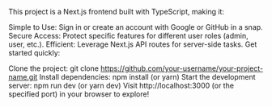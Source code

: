 This project is a Next.js frontend built with TypeScript, making it:

Simple to Use: Sign in or create an account with Google or GitHub in a snap.
Secure Access: Protect specific features for different user roles (admin, user, etc.).
Efficient: Leverage Next.js API routes for server-side tasks.
Get started quickly:

Clone the project: git clone https://github.com/your-username/your-project-name.git
Install dependencies: npm install (or yarn)
Start the development server: npm run dev (or yarn dev)
Visit http://localhost:3000 (or the specified port) in your browser to explore!
